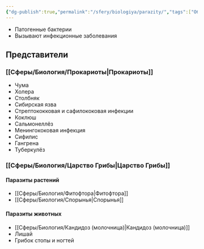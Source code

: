 ```yaml
---
{"dg-publish":true,"permalink":"/sfery/biologiya/parazity/","tags":["Общаябиология"]}
---
```


- Патогенные бактерии
- Вызывают инфекционные заболевания
## Представители
### [[Сферы/Биология/Прокариоты\|Прокариоты]]
- Чума
- Холера
- Столбняк
- Сибирская язва
- Стрептококковая и сафилококовая инфекции
- Коклюш 
- Сальмонеллёз
- Менингококовая инфекция
- Сифилис
- Гангрена
- Туберкулёз 
### [[Сферы/Биология/Царство Грибы\|Царство Грибы]]
#### Паразиты растений
- [[Сферы/Биология/Фитофтора\|Фитофтора]]
- [[Сферы/Биология/Спорынья\|Спорынья]]
#### Паразиты животных
- [[Сферы/Биология/Кандидоз (молочница)\|Кандидоз (молочница)]]
- Лишай
- Грибок стопы и ногтей 
